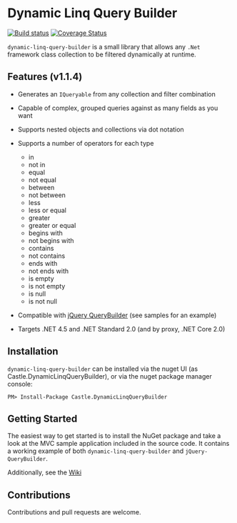 # Dynamic Linq Query Builder
[![Build status](https://ci.appveyor.com/api/projects/status/xylgqn0smrd63lnl/branch/master?svg=true)](https://ci.appveyor.com/project/tghamm/dynamic-linq-query-builder/branch/master) [![Coverage Status](https://coveralls.io/repos/castle-it/dynamic-linq-query-builder/badge.svg?branch=master&service=github)](https://coveralls.io/github/castle-it/dynamic-linq-query-builder?branch=master)

`dynamic-linq-query-builder` is a small library that allows any `.Net` framework class collection to be filtered dynamically at runtime.  

Features (v1.1.4)
--
* Generates an `IQueryable` from any collection and filter combination
* Capable of complex, grouped queries against as many fields as you want
* Supports nested objects and collections via dot notation
* Supports a number of operators for each type
  * in
  * not in
  * equal
  * not equal
  * between
  * not between
  * less
  * less or equal
  * greater
  * greater or equal
  * begins with
  * not begins with
  * contains
  * not contains
  * ends with
  * not ends with
  * is empty
  * is not empty
  * is null
  * is not null
* Compatible with [jQuery QueryBuilder](https://querybuilder.js.org) (see samples for an example)

* Targets .NET 4.5 and .NET Standard 2.0 (and by proxy, .NET Core 2.0)

Installation
--
`dynamic-linq-query-builder` can be installed via the nuget UI (as Castle.DynamicLinqQueryBuilder), or via the nuget package manager console:
```
PM> Install-Package Castle.DynamicLinqQueryBuilder
```

Getting Started
--
The easiest way to get started is to install the NuGet package and take a look at the MVC sample application included in the source code.  It contains a working example of both `dynamic-linq-query-builder` and `jQuery-QueryBuilder`.

Additionally, see the [Wiki](https://github.com/castle-it/dynamic-linq-query-builder/wiki)

Contributions
--
Contributions and pull requests are welcome.
